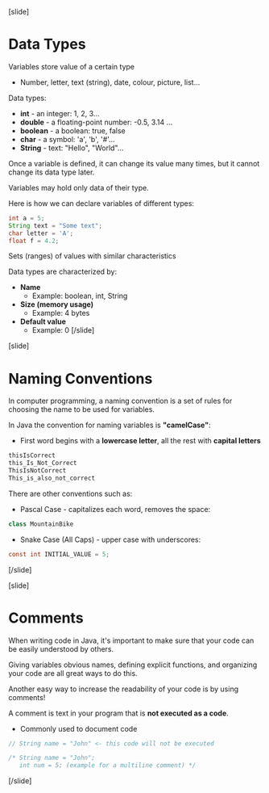 [slide]
# Data Types
Variables store value of a certain type 
* Number, letter, text (string), date, colour, picture, list…

Data types:
* **int** - an integer: 1, 2, 3…
* **double** - a floating-point number: -0.5, 3.14 …
* **boolean** - a boolean: true, false
* **char** - a symbol: 'a', 'b', '#'…
* **String** - text: "Hello", "World"…

Once a variable is defined, it can change its value many times, but it cannot change its data type later. 

Variables may hold only data of their type. 

Here is how we can declare variables of different types:
```java
int a = 5;
String text = "Some text";
char letter = 'A';
float f = 4.2;
```

Sets (ranges) of values with similar characteristics

Data types are characterized by:
* **Name**
    * Example: boolean, int, String
* **Size (memory usage)**
    * Example: 4 bytes
* **Default value**
    * Example: 0
[/slide]

[slide]
# Naming Conventions
In computer programming, a naming convention is a set of rules for choosing the name to be used for variables.

In Java the convention for naming variables is **"camelCase"**:
* First word begins with a **lowercase letter**, all the rest with **capital letters**

```java
thisIsCorrect
this_Is_Not_Correct
ThisIsNotCorrect
This_is_also_not_correct
```

There are other conventions such as:
* Pascal Case - capitalizes each word, removes the space:
```java
class MountainBike
```
* Snake Case (All Caps) - upper case with underscores:
```java
const int INITIAL_VALUE = 5;
```

[/slide]

[slide]
# Comments
When writing code in Java, it's important to make sure that your code can be easily understood by others. 

Giving variables obvious names, defining explicit functions, and organizing your code are all great ways to do this.

Another easy way to increase the readability of your code is by using comments!

A comment is text in your program that is **not executed as a code**.

* Commonly used to document code

```java
// String name = "John" <- this code will not be executed
```

```java
/* String name = "John"; 
   int num = 5; (example for a multiline comment) */
```
[/slide]